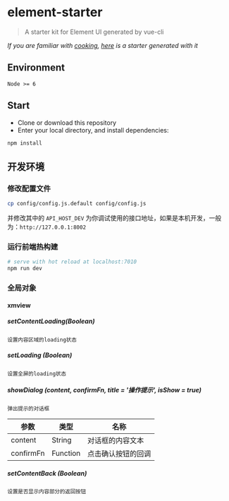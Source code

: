 # element-starter

> A starter kit for Element UI generated by vue-cli

*If you are familiar with [cooking](https://github.com/elemefe/cooking), [here](https://github.com/ElementUI/element-cooking-starter) is a starter generated with it*

## Environment

`Node >= 6`

## Start

 - Clone or download this repository
 - Enter your local directory, and install dependencies:

``` bash
npm install
```

## 开发环境

### 修改配置文件

``` bash
cp config/config.js.default config/config.js
```

并修改其中的 `API_HOST_DEV` 为你调试使用的接口地址，如果是本机开发，一般为：`http://127.0.0.1:8002`

### 运行前端热构建

``` bash
# serve with hot reload at localhost:7010  
npm run dev
```

### 全局对象
#### xmview
  
##### setContentLoading(Boolean)
```
设置内容区域的loading状态
```

##### setLoading (Boolean)
```
设置全屏的loading状态
```

##### showDialog (content, confirmFn, title = '操作提示', isShow = true)
```
弹出提示的对话框
```
| 参数      | 类型       | 名称             |
|-----------|-----------|---------------- |
| content   | String    | 对话框的内容文本   |
| confirmFn | Function  | 点击确认按钮的回调 |


##### setContentBack (Boolean)

```
设置是否显示内容部分的返回按钮
```
